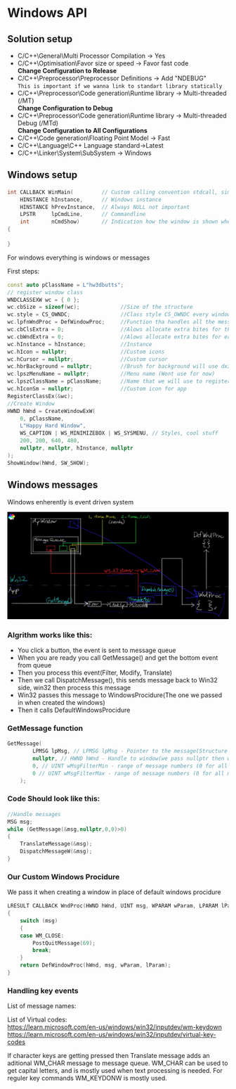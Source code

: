 # Windows API
## Solution setup

- C/C++\General\Multi Processor Compilation -> Yes
- C/C++\Optimisation\Favor size or speed -> Favor fast code  
**Change Configuration to Release**  
- C/C++\Preprocessor\Preprocessor Definitions -> Add "NDEBUG"  
  `This is important if we wanna link to standart library statically`  
- C/C++\Preprocessor\Code generation\Runtime library -> Multi-threaded (/MT)  
**Change Configuration to Debug**  
- C/C++\Preprocessor\Code generation\Runtime library -> Multi-threaded Debug (/MTd)  
  **Change Configuration to All Configurations**  
- C/C++\Code generation\Floating Point Model -> Fast  
- C/C++\Language\C++ Language standard->Latest
- C/C++\Linker\System\SubSystem -> Windows

## Windows setup

```cpp
int CALLBACK WinMain(         // Custom calling convention stdcall, similar for all winapi functions
	HINSTANCE hInstance,      // Windows instance
	HINSTANCE hPrevInstance,  // Always NULL not important
	LPSTR	  lpCmdLine,      // Commandline
	int		  nCmdShow)       // Indication how the window is shown when program is created
{

}
```
For windows everything is windows or messages

First steps:
```cpp
const auto pClassName = L"hw3dbutts";
// register window class
WNDCLASSEXW wc = { 0 };
wc.cbSize = sizeof(wc);				//Size of the structure
wc.style = CS_OWNDC;				//Class style CS_OWNDC every window will haveseparete device context
wc.lpfnWndProc = DefWindowProc;		//Function tha handles all the messages we willuse default for now
wc.cbClsExtra = 0;					//Alows allocate extra bites for the window classstructure
wc.cbWndExtra = 0;					//Alows allocate extra bites for each window
wc.hInstance = hInstance;			//Instance
wc.hIcon = nullptr;					//Custom icons
wc.hCursor = nullptr;				//Custom cursor
wc.hbrBackground = nullptr;			//Brush for background will use dx3d
wc.lpszMenuName = nullptr;			//Menu name (Wont use for now)
wc.lpszClassName = pClassName;		//Name that we will use to register class
wc.hIconSm = nullptr;				//Custom icon for app
RegisterClassEx(&wc);
//Create Window
HWND hWnd = CreateWindowExW(
	0, pClassName,
	L"Happy Hard Window",
	WS_CAPTION | WS_MINIMIZEBOX | WS_SYSMENU, // Styles, cool stuff
	200, 200, 640, 480,
	nullptr, nullptr, hInstance, nullptr
);
ShowWindow(hWnd, SW_SHOW);
```

## Windows messages

Windows enherently is event driven system

![Alt text](Images/Windows_Events.png)

### Algrithm works like this:
- You click a button, the event is sent to message queue
- When you are ready you call GetMessage() and get the bottom event from queue
- Then you process this event(Filter, Modify, Translate)
- Then we call DispatchMessage(), this sends message back to Win32 side, win32 then process this message
- Win32 passes this message to WindowsProcidure(The one we passed in when created the windows)
- Then it calls DefaultWindowsProcidure

### GetMessage function
```cpp
GetMessage( 
		LPMSG lpMsg, // LPMSG lpMsg - Pointer to the message(Structure for Win32 to fill)
		nullptr, // HWND hWnd - Handle to window(we pass nullptr then we get messages for all windows)
		0, // UINT wMsgFilterMin - range of message numbers (0 for all messages)
		0 // UINT wMsgFilterMax - range of message numbers (0 for all messages)
	);
```

### Code Should look like this:
```cpp
//Handle messages
MSG msg;
while (GetMessage(&msg,nullptr,0,0)>0)
{
	TranslateMessage(&msg);
	DispatchMessageW(&msg);
}
```

### Our Custom Windows Procidure

We pass it when creating a window in place of default windows procidure
```cpp
LRESULT CALLBACK WndProc(HWND hWnd, UINT msg, WPARAM wParam, LPARAM lParam)
{
	switch (msg)
	{
	case WM_CLOSE:
		PostQuitMessage(69);
		break;
	}
	return DefWindowProc(hWnd, msg, wParam, lParam);
}
```

### Handling key events
List of message names:  

List of Virtual codes:  
https://learn.microsoft.com/en-us/windows/win32/inputdev/wm-keydown  
https://learn.microsoft.com/en-us/windows/win32/inputdev/virtual-key-codes

If character keys are getting pressed then Translate message adds an aditional WM_CHAR message to message queue. WM_CHAR can be used to get capital letters, and is mostly used when text processing is needed.
For reguler key commands WM_KEYDONW is mostly used.